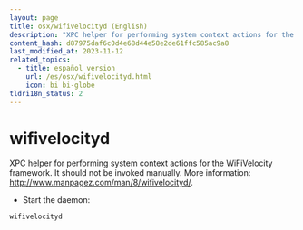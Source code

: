 ```yaml
---
layout: page
title: osx/wifivelocityd (English)
description: "XPC helper for performing system context actions for the WiFiVelocity framework."
content_hash: d87975daf6c0d4e68d44e58e2de61ffc585ac9a8
last_modified_at: 2023-11-12
related_topics:
  - title: español version
    url: /es/osx/wifivelocityd.html
    icon: bi bi-globe
tldri18n_status: 2
---
```

# wifivelocityd

XPC helper for performing system context actions for the WiFiVelocity framework.
It should not be invoked manually.
More information: <http://www.manpagez.com/man/8/wifivelocityd/>.

- Start the daemon:

`wifivelocityd`
